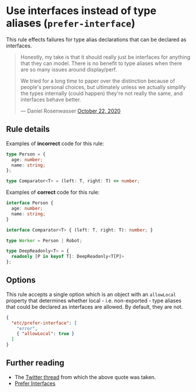 # Use interfaces instead of type aliases (`prefer-interface`)

This rule effects failures for type alias declarations that can be declared as interfaces.

> Honestly, my take is that it should really just be interfaces for anything that they can model. There is no benefit to type aliases when there are so many issues around display/perf.
>
> We tried for a long time to paper over the distinction because of people's personal choices, but ultimately unless we actually simplify the types internally (could happen) they're not really the same, and interfaces behave better.
>
> &mdash; Daniel Rosenwasser [October 22, 2020](https://twitter.com/drosenwasser/status/1319205169918144513)

## Rule details

Examples of **incorrect** code for this rule:

```ts
type Person = {
  age: number;
  name: string;
};
```

```ts
type Comparator<T> = (left: T, right: T) => number;
```

Examples of **correct** code for this rule:

```ts
interface Person {
  age: number;
  name: string;
}
```

```ts
interface Comparator<T> { (left: T, right: T): number; }
```

```ts
type Worker = Person | Robot;
```

```ts
type DeepReadonly<T> = {
  readonly [P in keyof T]: DeepReadonly<T[P]>
};
```

## Options

This rule accepts a single option which is an object with an `allowLocal` property that determines whether local - i.e. non-exported - type aliases that could be declared as interfaces are allowed. By default, they are not.

```json
{
  "etc/prefer-interface": [
    "error",
    { "allowLocal": true }
  ]
}
```

## Further reading

- The [Twitter thread](https://twitter.com/robpalmer2/status/1319188885197422594) from which the above quote was taken.
- [Prefer Interfaces](https://ncjamieson.com/prefer-interfaces)